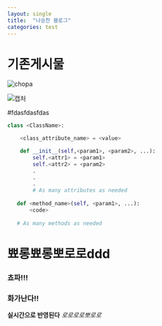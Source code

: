 ```yaml
---
layout: single
title:  "나승찬 블로그"
categories: test
---
```


# 기존게시물

![chopa](https://user-images.githubusercontent.com/109573477/204280908-2903569b-1f54-4413-8424-07af2d4635cf.jpg)


![캡처](https://user-images.githubusercontent.com/109573477/203675697-955aa951-dc83-4fe2-8a3a-65795631e71e.PNG)

#fdasfdasfdas

```python
class <ClassName>:

    <class_attribute_name> = <value>

    def __init__(self,<param1>, <param2>, ...):
        self.<attr1> = <param1>
        self.<attr2> = <param2>
        .
        .
        .
        # As many attributes as needed
    
   def <method_name>(self, <param1>, ...):
       <code>
       
   # As many methods as needed
```

# 뾰롱뾰롱뽀로로ddd 
### 쵸파!!!

### 화가난다!!
**실시간으로 반영된다**
*로로로로뽀로로*